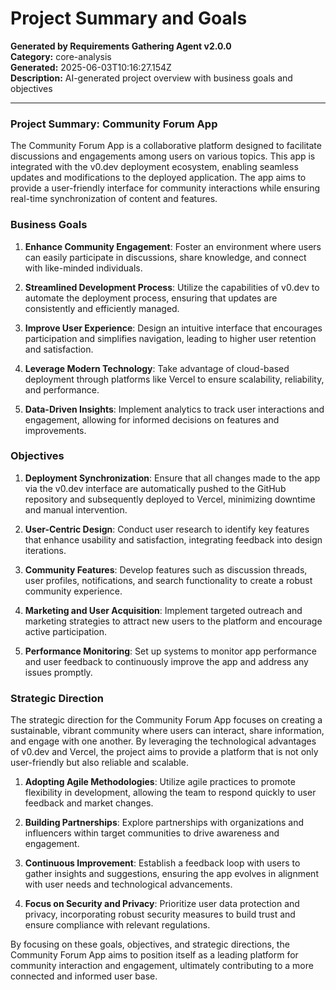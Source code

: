 # Project Summary and Goals

**Generated by Requirements Gathering Agent v2.0.0**  
**Category:** core-analysis  
**Generated:** 2025-06-03T10:16:27.154Z  
**Description:** AI-generated project overview with business goals and objectives

---

### Project Summary: Community Forum App

The Community Forum App is a collaborative platform designed to facilitate discussions and engagements among users on various topics. This app is integrated with the v0.dev deployment ecosystem, enabling seamless updates and modifications to the deployed application. The app aims to provide a user-friendly interface for community interactions while ensuring real-time synchronization of content and features.

### Business Goals

1. **Enhance Community Engagement**: Foster an environment where users can easily participate in discussions, share knowledge, and connect with like-minded individuals.
   
2. **Streamlined Development Process**: Utilize the capabilities of v0.dev to automate the deployment process, ensuring that updates are consistently and efficiently managed.

3. **Improve User Experience**: Design an intuitive interface that encourages participation and simplifies navigation, leading to higher user retention and satisfaction.

4. **Leverage Modern Technology**: Take advantage of cloud-based deployment through platforms like Vercel to ensure scalability, reliability, and performance.

5. **Data-Driven Insights**: Implement analytics to track user interactions and engagement, allowing for informed decisions on features and improvements.

### Objectives

1. **Deployment Synchronization**: Ensure that all changes made to the app via the v0.dev interface are automatically pushed to the GitHub repository and subsequently deployed to Vercel, minimizing downtime and manual intervention.

2. **User-Centric Design**: Conduct user research to identify key features that enhance usability and satisfaction, integrating feedback into design iterations.

3. **Community Features**: Develop features such as discussion threads, user profiles, notifications, and search functionality to create a robust community experience.

4. **Marketing and User Acquisition**: Implement targeted outreach and marketing strategies to attract new users to the platform and encourage active participation.

5. **Performance Monitoring**: Set up systems to monitor app performance and user feedback to continuously improve the app and address any issues promptly.

### Strategic Direction

The strategic direction for the Community Forum App focuses on creating a sustainable, vibrant community where users can interact, share information, and engage with one another. By leveraging the technological advantages of v0.dev and Vercel, the project aims to provide a platform that is not only user-friendly but also reliable and scalable.

1. **Adopting Agile Methodologies**: Utilize agile practices to promote flexibility in development, allowing the team to respond quickly to user feedback and market changes.

2. **Building Partnerships**: Explore partnerships with organizations and influencers within target communities to drive awareness and engagement.

3. **Continuous Improvement**: Establish a feedback loop with users to gather insights and suggestions, ensuring the app evolves in alignment with user needs and technological advancements.

4. **Focus on Security and Privacy**: Prioritize user data protection and privacy, incorporating robust security measures to build trust and ensure compliance with relevant regulations.

By focusing on these goals, objectives, and strategic directions, the Community Forum App aims to position itself as a leading platform for community interaction and engagement, ultimately contributing to a more connected and informed user base.